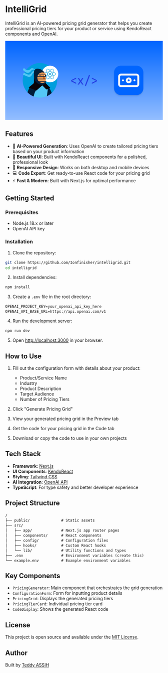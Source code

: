 # IntelliGrid

IntelliGrid is an AI-powered pricing grid generator that helps you create professional pricing tiers for your product or service using KendoReact components and OpenAI.

![IntelliGrid Preview](https://github.com/Ionfinisher/intelligrid/blob/main/public/og.png)

## Features

- 🤖 **AI-Powered Generation**: Uses OpenAI to create tailored pricing tiers based on your product information
- 🎨 **Beautiful UI**: Built with KendoReact components for a polished, professional look
- 📱 **Responsive Design**: Works on both desktop and mobile devices
- 💻 **Code Export**: Get ready-to-use React code for your pricing grid
- ⚡ **Fast & Modern**: Built with Next.js for optimal performance

## Getting Started

### Prerequisites

- Node.js 18.x or later
- OpenAI API key

### Installation

1. Clone the repository:

```bash
git clone https://github.com/Ionfinisher/intelligrid.git
cd intelligrid
```

2. Install dependencies:

```bash
npm install
```

3. Create a `.env` file in the root directory:

```env
OPENAI_PROJECT_KEY=your_openai_api_key_here
OPENAI_API_BASE_URL=https://api.openai.com/v1
```

4. Run the development server:

```bash
npm run dev
```

5. Open [http://localhost:3000](http://localhost:3000) in your browser.

## How to Use

1. Fill out the configuration form with details about your product:

   - Product/Service Name
   - Industry
   - Product Description
   - Target Audience
   - Number of Pricing Tiers

2. Click "Generate Pricing Grid"

3. View your generated pricing grid in the Preview tab

4. Get the code for your pricing grid in the Code tab

5. Download or copy the code to use in your own projects

## Tech Stack

- **Framework**: [Next.js](https://nextjs.org/)
- **UI Components**: [KendoReact](https://www.telerik.com/kendo-react-ui)
- **Styling**: [Tailwind CSS](https://tailwindcss.com/)
- **AI Integration**: [OpenAI API](https://openai.com/)
- **TypeScript**: For type safety and better developer experience

## Project Structure

```
/
├── public/              # Static assets
├── src/
│   ├── app/             # Next.js app router pages
│   ├── components/      # React components
│   ├── config/          # Configuration files
│   ├── hooks/           # Custom React hooks
│   └── lib/             # Utility functions and types
├── .env                 # Environment variables (create this)
└── example.env          # Example environment variables
```

## Key Components

- `PricingGenerator`: Main component that orchestrates the grid generation
- `ConfigurationForm`: Form for inputting product details
- `PricingGrid`: Displays the generated pricing tiers
- `PricingTierCard`: Individual pricing tier card
- `CodeDisplay`: Shows the generated React code

## License

This project is open source and available under the [MIT License](LICENSE).

## Author

Built by [Teddy ASSIH](https://www.linkedin.com/in/teddy-assih-b4204b254/)

